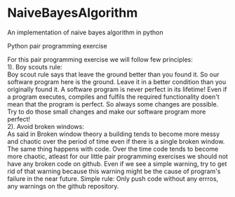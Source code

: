 # NaiveBayesAlgorithm
An implementation of naive bayes algorithm in python

Python pair programming exercise

For this pair programming exercise we will follow few principles:<br />
1). Boy scouts rule:<br />
Boy scout rule says that leave the ground better than you found it. So our software program here is the ground. 
Leave it in a better condition than you originally found it. A software program is never perfect in its lifetime!
Even  if a program executes, compiles and fulfils the required functionality doen't mean that the program is perfect.
So always some changes are possible. Try to do those small changes and make our software program more perfect! <br />
2). Avoid broken windows:<br /> 
As said in Broken window theory a building tends to become more messy and chaotic over the period of time even 
if there is a single broken window. The same thing happens with code. Over the time code tends to become more 
chaotic, atleast for our little pair programming exercises we should not have any broken code on github. Even if we see
a simple warning, try to get rid of that warning because this warning might be the cause of program's failure in the near future.
Simple rule: Only push code without any errros, any warnings on the github repository.

